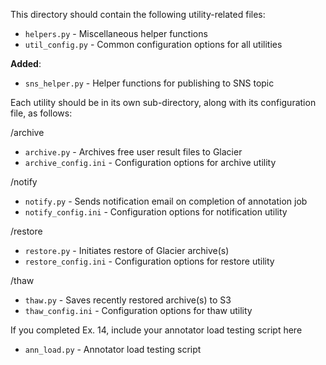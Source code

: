 This directory should contain the following utility-related files:
* `helpers.py` - Miscellaneous helper functions
* `util_config.py` - Common configuration options for all utilities

__Added__:
* `sns_helper.py` - Helper functions for publishing to SNS topic

Each utility should be in its own sub-directory, along with its configuration file, as follows:

/archive
* `archive.py` - Archives free user result files to Glacier
* `archive_config.ini` - Configuration options for archive utility

/notify
* `notify.py` - Sends notification email on completion of annotation job
* `notify_config.ini` - Configuration options for notification utility

/restore
* `restore.py` - Initiates restore of Glacier archive(s)
* `restore_config.ini` - Configuration options for restore utility

/thaw
* `thaw.py` - Saves recently restored archive(s) to S3
* `thaw_config.ini` - Configuration options for thaw utility

If you completed Ex. 14, include your annotator load testing script here
* `ann_load.py` - Annotator load testing script
